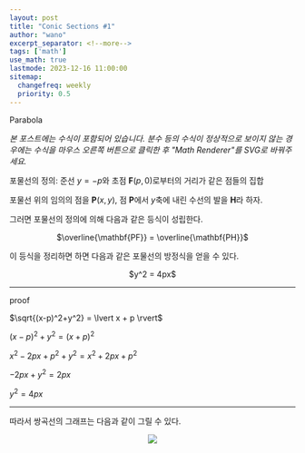 ```yaml
---
layout: post
title: "Conic Sections #1"
author: "wano"
excerpt_separator: <!--more-->
tags: ['math']
use_math: true
lastmode: 2023-12-16 11:00:00
sitemap:
  changefreq: weekly
  priority: 0.5
---
```


Parabola <!--more-->

*본 포스트에는 수식이 포함되어 있습니다. 분수 등의 수식이 정상적으로 보이지 않는 경우에는 수식을 마우스 오른쪽 버튼으로 클릭한 후 "Math Renderer"를 SVG로 바꿔주세요.*

포물선의 정의: 준선 $y=-p$와 초점 $\mathbf{F}(p,0)$로부터의 거리가 같은 점들의 집합

포물선 위의 임의의 점을 $\mathbf{P}(x,y)$, 점 $\mathbf{P}$에서 $y$축에 내린 수선의 발을 $\mathbf{H}$라 하자.

그러면 포물선의 정의에 의해 다음과 같은 등식이 성립한다.

<p style="text-align: center;">$\overline{\mathbf{PF}} = \overline{\mathbf{PH}}$</p>

이 등식을 정리하면 하면 다음과 같은 포물선의 방정식을 얻을 수 있다.

<p style="text-align: center;">$y^2 = 4px$</p>

---
proof

$\sqrt{(x-p)^2+y^2} = \lvert x + p \rvert$

$(x-p)^2+y^2 = (x + p)^2$

$x^2 - 2px + p^2 + y^2 = x^2 + 2px + p^2$

$-2px + y^2 = 2px$

$y^2 = 4px$

---


따라서 쌍곡선의 그래프는 다음과 같이 그릴 수 있다.

<center><img src="https://cgvfxmath.github.io/assets/img/parabola_graph.jpg"></center>
